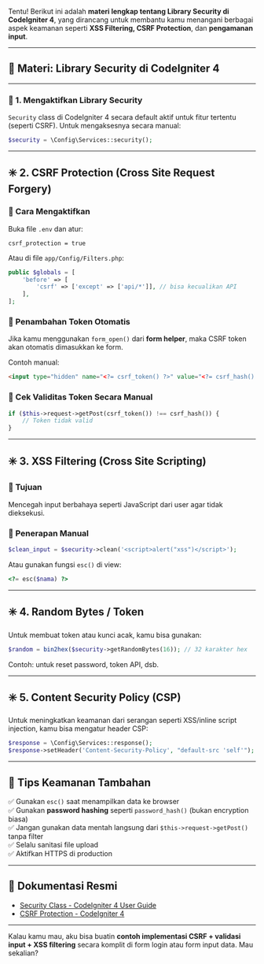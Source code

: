 Tentu! Berikut ini adalah **materi lengkap tentang Library Security di CodeIgniter 4**, yang dirancang untuk membantu kamu menangani berbagai aspek keamanan seperti **XSS Filtering, CSRF Protection**, dan **pengamanan input**.

---

## 🔐 Materi: Library Security di CodeIgniter 4

---

### 📌 1. **Mengaktifkan Library Security**

`Security` class di CodeIgniter 4 secara default aktif untuk fitur tertentu (seperti CSRF). Untuk mengaksesnya secara manual:

```php
$security = \Config\Services::security();
```

---

## ✳️ 2. **CSRF Protection (Cross Site Request Forgery)**

### 🔹 Cara Mengaktifkan

Buka file `.env` dan atur:
```
csrf_protection = true
```

Atau di file `app/Config/Filters.php`:
```php
public $globals = [
    'before' => [
        'csrf' => ['except' => ['api/*']], // bisa kecualikan API
    ],
];
```

### 🔹 Penambahan Token Otomatis

Jika kamu menggunakan `form_open()` dari **form helper**, maka CSRF token akan otomatis dimasukkan ke form.

Contoh manual:
```html
<input type="hidden" name="<?= csrf_token() ?>" value="<?= csrf_hash() ?>">
```

### 🔹 Cek Validitas Token Secara Manual

```php
if ($this->request->getPost(csrf_token()) !== csrf_hash()) {
    // Token tidak valid
}
```

---

## ✳️ 3. **XSS Filtering (Cross Site Scripting)**

### 🔹 Tujuan
Mencegah input berbahaya seperti JavaScript dari user agar tidak dieksekusi.

### 🔹 Penerapan Manual

```php
$clean_input = $security->clean('<script>alert("xss")</script>');
```

Atau gunakan fungsi `esc()` di view:
```php
<?= esc($nama) ?>
```

---

## ✳️ 4. **Random Bytes / Token**

Untuk membuat token atau kunci acak, kamu bisa gunakan:

```php
$random = bin2hex($security->getRandomBytes(16)); // 32 karakter hex
```

Contoh: untuk reset password, token API, dsb.

---

## ✳️ 5. **Content Security Policy (CSP)**

Untuk meningkatkan keamanan dari serangan seperti XSS/inline script injection, kamu bisa mengatur header CSP:

```php
$response = \Config\Services::response();
$response->setHeader('Content-Security-Policy', "default-src 'self'");
```

---

## 🧪 Tips Keamanan Tambahan

✅ Gunakan `esc()` saat menampilkan data ke browser  
✅ Gunakan **password hashing** seperti `password_hash()` (bukan encryption biasa)  
✅ Jangan gunakan data mentah langsung dari `$this->request->getPost()` tanpa filter  
✅ Selalu sanitasi file upload  
✅ Aktifkan HTTPS di production  

---

## 📘 Dokumentasi Resmi

- [Security Class - CodeIgniter 4 User Guide](https://codeigniter.com/user_guide/libraries/security.html)
- [CSRF Protection - CodeIgniter 4](https://codeigniter.com/user_guide/general/security.html#cross-site-request-forgery-csrf)

---

Kalau kamu mau, aku bisa buatin **contoh implementasi CSRF + validasi input + XSS filtering** secara komplit di form login atau form input data. Mau sekalian?